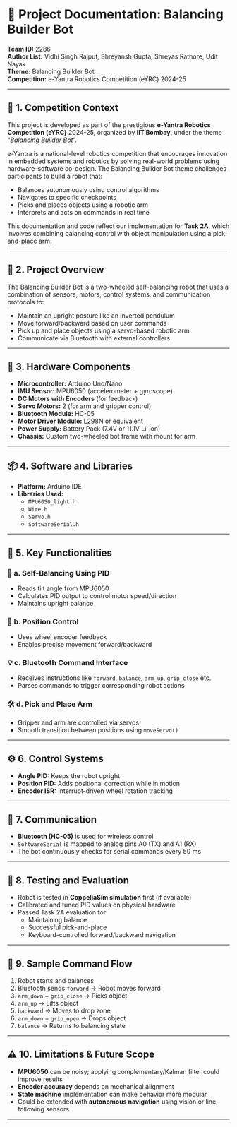 # 🤖 Project Documentation: Balancing Builder Bot

**Team ID:** 2286  
**Author List:** Vidhi Singh Rajput, Shreyansh Gupta, Shreyas Rathore, Udit Nayak  
**Theme:** Balancing Builder Bot  
**Competition:** e-Yantra Robotics Competition (eYRC) 2024-25  

---

<h2>🏁 1. Competition Context</h2>

This project is developed as part of the prestigious <strong>e-Yantra Robotics Competition (eYRC)</strong> 2024-25, organized by <strong>IIT Bombay</strong>, under the theme “<em>Balancing Builder Bot</em>”.

e-Yantra is a national-level robotics competition that encourages innovation in embedded systems and robotics by solving real-world problems using hardware-software co-design. The Balancing Builder Bot theme challenges participants to build a robot that:

<ul>
  <li>Balances autonomously using control algorithms</li>
  <li>Navigates to specific checkpoints</li>
  <li>Picks and places objects using a robotic arm</li>
  <li>Interprets and acts on commands in real time</li>
</ul>

This documentation and code reflect our implementation for <strong>Task 2A</strong>, which involves combining balancing control with object manipulation using a pick-and-place arm.

---

## 🧠 2. Project Overview

The Balancing Builder Bot is a two-wheeled self-balancing robot that uses a combination of sensors, motors, control systems, and communication protocols to:

- Maintain an upright posture like an inverted pendulum  
- Move forward/backward based on user commands  
- Pick up and place objects using a servo-based robotic arm  
- Communicate via Bluetooth with external controllers  

---

## 🔧 3. Hardware Components

- **Microcontroller:** Arduino Uno/Nano  
- **IMU Sensor:** MPU6050 (accelerometer + gyroscope)  
- **DC Motors with Encoders** (for feedback)  
- **Servo Motors:** 2 (for arm and gripper control)  
- **Bluetooth Module:** HC-05  
- **Motor Driver Module:** L298N or equivalent  
- **Power Supply:** Battery Pack (7.4V or 11.1V Li-ion)  
- **Chassis:** Custom two-wheeled bot frame with mount for arm  

---

## 📦 4. Software and Libraries

- **Platform:** Arduino IDE  
- **Libraries Used:**
  - `MPU6050_light.h`
  - `Wire.h`
  - `Servo.h`
  - `SoftwareSerial.h`

---

## 🔁 5. Key Functionalities

### 🤖 a. Self-Balancing Using PID

- Reads tilt angle from MPU6050  
- Calculates PID output to control motor speed/direction  
- Maintains upright balance  

### 🧭 b. Position Control

- Uses wheel encoder feedback  
- Enables precise movement forward/backward  

### 💡 c. Bluetooth Command Interface

- Receives instructions like `forward`, `balance`, `arm_up`, `grip_close` etc.  
- Parses commands to trigger corresponding robot actions  

### 🛠 d. Pick and Place Arm

- Gripper and arm are controlled via servos  
- Smooth transition between positions using `moveServo()`  

---

## ⚙️ 6. Control Systems

- **Angle PID:** Keeps the robot upright  
- **Position PID:** Adds positional correction while in motion  
- **Encoder ISR:** Interrupt-driven wheel rotation tracking  

---

## 📡 7. Communication

- **Bluetooth (HC-05)** is used for wireless control  
- `SoftwareSerial` is mapped to analog pins A0 (TX) and A1 (RX)  
- The bot continuously checks for serial commands every 50 ms  

---

## 🧪 8. Testing and Evaluation

- Robot is tested in **CoppeliaSim simulation** first (if available)  
- Calibrated and tuned PID values on physical hardware  
- Passed Task 2A evaluation for:
  - Maintaining balance  
  - Successful pick-and-place  
  - Keyboard-controlled forward/backward navigation  

---

## 🚀 9. Sample Command Flow

1. Robot starts and balances  
2. Bluetooth sends `forward` → Robot moves forward  
3. `arm_down` + `grip_close` → Picks object  
4. `arm_up` → Lifts object  
5. `backward` → Moves to drop zone  
6. `arm_down` + `grip_open` → Drops object  
7. `balance` → Returns to balancing state  

---

## ⚠️ 10. Limitations & Future Scope

- **MPU6050** can be noisy; applying complementary/Kalman filter could improve results  
- **Encoder accuracy** depends on mechanical alignment  
- **State machine** implementation can make behavior more modular  
- Could be extended with **autonomous navigation** using vision or line-following sensors  

---
